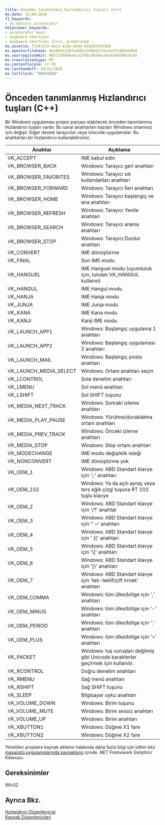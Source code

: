 ```yaml
---
title: Önceden tanımlanmış Hızlandırıcı tuşları (C++)
ms.date: 11/04/2016
f1_keywords:
- vc.editors.accelerator
helpviewer_keywords:
- accelerator keys
- keyboard shortcuts
- keyboard shortcuts [C++], predefined
ms.assetid: f234c5f2-4ec3-4c9e-834a-b5dd297625b9
ms.openlocfilehash: 9ee884123bfe440e2246b6313ba1e37c0b01b494
ms.sourcegitcommit: 6052185696adca270bc9bdbec45a626dd89cdcdd
ms.translationtype: MT
ms.contentlocale: tr-TR
ms.lasthandoff: 10/31/2018
ms.locfileid: "50541628"
---
```

# <a name="predefined-accelerator-keys-c"></a>Önceden tanımlanmış Hızlandırıcı tuşları (C++)

Bir Windows uygulaması projesi parçası olabilecek önceden tanımlanmış Hızlandırıcı tuşları vardır. Bu sanal anahtarları bazıları Windows ortamınız için değişir. Diğer destek tarayıcılar veya Unicode uygulamalar. Bu anahtarları bir Hızlandırıcı kullanabilirsiniz.

|Anahtar|Açıklama|
|---------|-----------------|
|VK_ACCEPT|IME kabul edin|
|VK_BROWSER_BACK|Windows: Tarayıcı geri anahtarı|
|VK_BROWSER_FAVORITES|Windows: Tarayıcı sık kullanılanları anahtarı|
|VK_BROWSER_FORWARD|Windows: Tarayıcı İleri anahtarı|
|VK_BROWSER_HOME|Windows: Tarayıcı başlangıç ve ana anahtarı|
|VK_BROWSER_REFRESH|Windows: Tarayıcı Yenile anahtarı|
|VK_BROWSER_SEARCH|Windows: Tarayıcı arama anahtarı|
|VK_BROWSER_STOP|Windows: Tarayıcı Durdur anahtarı|
|VK_CONVERT|IME dönüştürme|
|VK_FINAL|Son IME modu|
|VK_HANGUEL|IME Hanguel modu (uyumluluk için; tutulan VK_HANGUL kullanın)|
|VK_HANGUL|IME Hangul modu|
|VK_HANJA|IME Hanja modu|
|VK_JUNJA|IME Junja modu|
|VK_KANA|IME Kana modu|
|VK_KANJI|Kanji IME modu|
|VK_LAUNCH_APP1|Windows: Başlangıç uygulama 1 anahtarı|
|VK_LAUNCH_APP2|Windows: Başlangıç uygulaması 2 anahtarı|
|VK_LAUNCH_MAIL|Windows: Başlangıç posta anahtarı|
|VK_LAUNCH_MEDIA_SELECT|Windows: Ortam anahtarı seçin|
|VK_LCONTROL|Sola denetim anahtarı|
|VK_LMENU|Sol menü anahtarı|
|VK_LSHIFT|Sol SHIFT tuşunu|
|VK_MEDIA_NEXT_TRACK|Windows: Sonraki izleme anahtarı|
|VK_MEDIA_PLAY_PAUSE|Windows: Yürütme/duraklatma ortam anahtarı|
|VK_MEDIA_PREV_TRACK|Windows: Önceki izleme anahtarı|
|VK_MEDIA_STOP|Windows: Stop ortam anahtarı|
|VK_MODECHANGE|IME modu değişiklik isteği|
|VK_NONCONVERT|IME dönüştürme yok|
|VK_OEM_1|Windows: ABD Standart klavye için ';:' anahtarı|
|VK_OEM_102|Windows: Ya da açılı ayraç veya ters eğik çizgi tuşuna RT 102 tuşlu klavye|
|VK_OEM_2|Windows: ABD Standart klavye için '/?' anahtar|
|VK_OEM_3|Windows: ABD Standart klavye için '' ~' anahtarı|
|VK_OEM_4|Windows: ABD Standart klavye için ' [{' anahtarı|
|VK_OEM_5|Windows: ABD Standart klavye için '\\&#124;' anahtarı|
|VK_OEM_6|Windows: ABD Standart klavye için ']}' anahtarı|
|VK_OEM_7|Windows: ABD Standart klavye için 'tek-teklif/çift tırnak' anahtarı|
|VK_OEM_COMMA|Windows: tüm ülke/bölge için ',' anahtarı|
|VK_OEM_MINUS|Windows: tüm ülke/bölge için '-' anahtarı|
|VK_OEM_PERIOD|Windows: tüm ülke/bölge için '.' anahtarı|
|VK_OEM_PLUS|Windows: tüm ülke/bölge için '+' anahtarı|
|VK_PACKET|Windows: tuş vuruşları değilmiş gibi Unicode karakterler geçirmek için kullanılır.|
|VK_RCONTROL|Doğru denetim anahtarı|
|VK_RMENU|Sağ menü anahtarı|
|VK_RSHIFT|Sağ SHIFT tuşunu|
|VK_SLEEP|Bilgisayar uyku anahtarı|
|VK_VOLUME_DOWN|Windows: Birim tuşunu|
|VK_VOLUME_MUTE|Windows: Birim sessiz anahtarı|
|VK_VOLUME_UP|Windows: Birim anahtarı|
|VK_XBUTTON1|Windows: Düğme X1 fare|
|VK_XBUTTON2|Windows: Düğme X2 fare|

Yönetilen projelere kaynak ekleme hakkında daha fazla bilgi için lütfen bkz [masaüstü uygulamalarında kaynakların](/dotnet/framework/resources/index) içinde *.NET Framework Geliştirici Kılavuzu*.

## <a name="requirements"></a>Gereksinimler

Win32

## <a name="see-also"></a>Ayrıca Bkz.

[Hızlandırıcı Düzenleyicisi](../windows/accelerator-editor.md)<br/>
[Kaynak Düzenleyicileri](../windows/resource-editors.md)